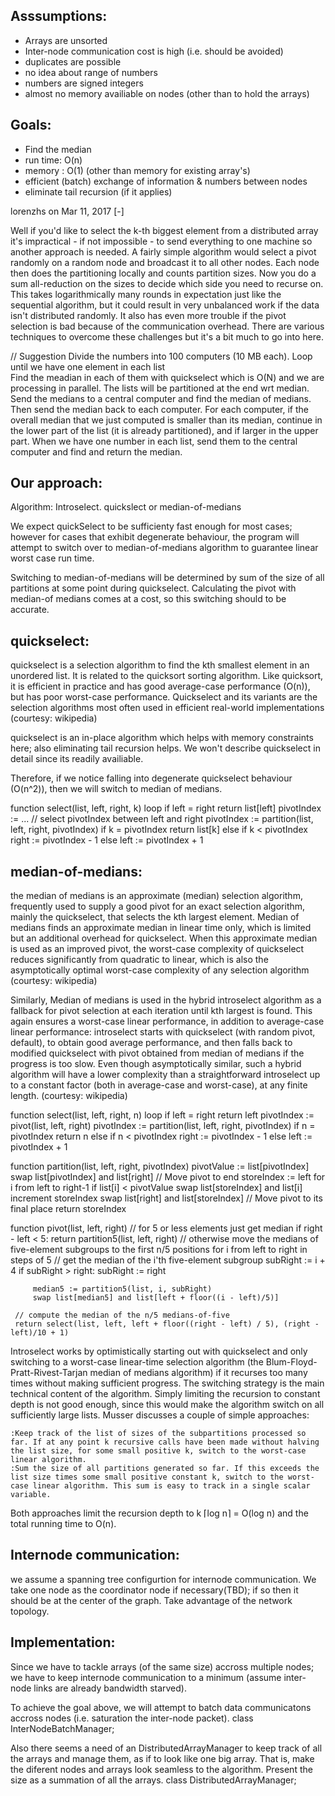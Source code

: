 Asssumptions:
------------

* Arrays are unsorted
* Inter-node communication cost is high (i.e. should be avoided)
* duplicates are possible
* no idea about range of numbers
* numbers are signed integers
* almost no memory availiable on nodes (other than to hold the arrays)

Goals: 
------

* Find the median 
* run time: O(n)
* memory : O(1) (other than memory for existing array's) 
* efficient (batch) exchange of information & numbers between nodes
* eliminate tail recursion (if it applies)

	
lorenzhs on Mar 11, 2017 [-]

Well if you'd like to select the k-th biggest element from a distributed array it's impractical - if not impossible - to send everything to one machine so another approach is needed. A fairly simple algorithm would select a pivot randomly on a random node and broadcast it to all other nodes. Each node then does the partitioning locally and counts partition sizes. Now you do a sum all-reduction on the sizes to decide which side you need to recurse on. This takes logarithmically many rounds in expectation just like the sequential algorithm, but it could result in very unbalanced work if the data isn't distributed randomly. It also has even more trouble if the pivot selection is bad because of the communication overhead. There are various techniques to overcome these challenges but it's a bit much to go into here.


// Suggestion
Divide the numbers into 100 computers (10 MB each). 
Loop until we have one element in each list     
    Find the meadian in each of them with quickselect which is O(N) and we are processing in parallel. The lists will be partitioned at the end wrt median.
    Send the medians to a central computer and find the median of medians. Then send the median back to each computer. 
    For each computer, if the overall median that we just computed is smaller than its median, continue in the lower part of the list (it is already partitioned), and if larger in the upper part.
When we have one number in each list, send them to the central computer and find and return the median.



Our approach:
------------

Algorithm: Introselect.
           quickslect or median-of-medians

We expect quickSelect to be sufficienty fast enough for most cases; however for cases that exhibit degenerate behaviour, the program will 
attempt to switch over to median-of-medians algorithm to guarantee linear worst case run time. 

Switching to median-of-medians will be determined by sum of the size of all partitions at some point during quickselect. Calculating the pivot with median-of medians comes at a cost, so this switching should to be accurate.

quickselect: 
-- 

quickselect is a selection algorithm to find the kth smallest element in an unordered list. It is related to the quicksort sorting algorithm. Like quicksort, it is efficient in practice and has good average-case performance (O(n)), but has poor worst-case performance. Quickselect and its variants are the selection algorithms most often used in efficient real-world implementations (courtesy: wikipedia) 

quickselect is an in-place algorithm which helps with memory constraints here; also eliminating tail recursion helps. We won't describe quickselect in detail since its readily availiable.

Therefore, if we notice falling into degenerate quickselect behaviour (O(n^2)), then we will switch to median of medians.

 function select(list, left, right, k)
     loop
         if left = right
             return list[left]
         pivotIndex := ...     // select pivotIndex between left and right
         pivotIndex := partition(list, left, right, pivotIndex)
         if k = pivotIndex
             return list[k]
         else if k < pivotIndex
             right := pivotIndex - 1
         else
             left := pivotIndex + 1



median-of-medians:
-- 

 the median of medians is an approximate (median) selection algorithm, frequently used to supply a good pivot for an exact selection algorithm, mainly the quickselect, that selects the kth largest element. Median of medians finds an approximate median in linear time only, which is limited but an additional overhead for quickselect. When this approximate median is used as an improved pivot, the worst-case complexity of quickselect reduces significantly from quadratic to linear, which is also the asymptotically optimal worst-case complexity of any selection algorithm (courtesy: wikipedia)

Similarly, Median of medians is used in the hybrid introselect algorithm as a fallback for pivot selection at each iteration until kth largest is found. This again ensures a worst-case linear performance, in addition to average-case linear performance: introselect starts with quickselect (with random pivot, default), to obtain good average performance, and then falls back to modified quickselect with pivot obtained from median of medians if the progress is too slow. Even though asymptotically similar, such a hybrid algorithm will have a lower complexity than a straightforward introselect up to a constant factor (both in average-case and worst-case), at any finite length. (courtesy: wikipedia)

function select(list, left, right, n)
    loop
        if left = right
             return left
        pivotIndex := pivot(list, left, right)
        pivotIndex := partition(list, left, right, pivotIndex)
        if n = pivotIndex
            return n
        else if n < pivotIndex
            right := pivotIndex - 1
        else
            left := pivotIndex + 1


 function partition(list, left, right, pivotIndex)
     pivotValue := list[pivotIndex]
     swap list[pivotIndex] and list[right]  // Move pivot to end
     storeIndex := left
     for i from left to right-1
         if list[i] < pivotValue
             swap list[storeIndex] and list[i]
             increment storeIndex
     swap list[right] and list[storeIndex]  // Move pivot to its final place
     return storeIndex


  function pivot(list, left, right)
     // for 5 or less elements just get median
     if right - left < 5:
         return partition5(list, left, right)
     // otherwise move the medians of five-element subgroups to the first n/5 positions
     for i from left to right in steps of 5
         // get the median of the i'th five-element subgroup
         subRight := i + 4
         if subRight > right:
             subRight := right

         median5 := partition5(list, i, subRight)
         swap list[median5] and list[left + floor((i - left)/5)]

     // compute the median of the n/5 medians-of-five
     return select(list, left, left + floor((right - left) / 5), (right - left)/10 + 1)



<source wikipedia>
Introselect works by optimistically starting out with quickselect and only switching to a worst-case linear-time selection algorithm (the Blum-Floyd-Pratt-Rivest-Tarjan median of medians algorithm) if it recurses too many times without making sufficient progress. The switching strategy is the main technical content of the algorithm. Simply limiting the recursion to constant depth is not good enough, since this would make the algorithm switch on all sufficiently large lists. Musser discusses a couple of simple approaches:

    :Keep track of the list of sizes of the subpartitions processed so far. If at any point k recursive calls have been made without halving the list size, for some small positive k, switch to the worst-case linear algorithm.
    :Sum the size of all partitions generated so far. If this exceeds the list size times some small positive constant k, switch to the worst-case linear algorithm. This sum is easy to track in a single scalar variable.

Both approaches limit the recursion depth to k ⌈log n⌉ = O(log n) and the total running time to O(n).



Internode communication: 
-----------------------

we assume a spanning tree configurtion for internode communication. We take one node as the coordinator node if necessary(TBD); if so then it should be at the center of the graph.  Take advantage of the network topology.

Implementation: 
--------------

Since we have to tackle arrays (of the same size) accross multiple nodes; we have to keep internode communication to a minimum (assume inter-node links are already bandwidth starved).

To achieve the goal above, we will attempt to batch data communicatons accross nodes (i.e. saturation the inter-node packet).
class InterNodeBatchManager;

Also there seems a need of an DistributedArrayManager to keep track of all the arrays and manage them, as if to look like one big array. That is, make the diferent nodes and arrays look seamless to the algorithm. Present the size as a summation of all the arrays.
class DistributedArrayManager;



